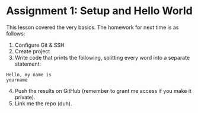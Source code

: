 # Assignment 1: Setup and Hello World
This lesson covered the very basics. The homework for next time is as follows:
1. Configure Git & SSH
2. Create project
3. Write code that prints the following, splitting every word into a separate statement:
```
Hello, my name is 
yourname
```
4. Push the results on GitHub (remember to grant me access if you make it private).
5. Link me the repo (duh).
